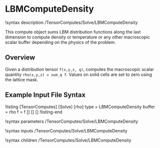 # LBMComputeDensity

!syntax description /TensorComputes/Solve/LBMComputeDensity

This compute object sums LBM distribution functions along the last dimension to compute density or temperature or any other macroscopic scalar buffer depending on the physics of the problem.

## Overview

Given a distribution tensor `f(x,y,z, q)`, computes the macroscopic scalar quantity
`rho(x,y,z) = sum_q f`. Values on solid cells are set to zero using the lattice mask.

## Example Input File Syntax

!listing
[TensorComputes]
  [Solve]
    [rho]
      type = LBMComputeDensity
      buffer = rho
      f = f
    []
  []
[]
!listing-end

!syntax parameters /TensorComputes/Solve/LBMComputeDensity

!syntax inputs /TensorComputes/Solve/LBMComputeDensity

!syntax children /TensorComputes/Solve/LBMComputeDensity
